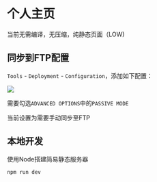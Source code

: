 # 个人主页

当前无需编译，无压缩，纯静态页面（LOW)

## 同步到FTP配置

`Tools` - `Deployment` - `Configuration`，添加如下配置：

![](http://image.oldzhou.cn/捕获.PNG)

需要勾选`ADVANCED OPTIONS`中的`PASSIVE MODE`

当前设置为需要手动同步至FTP

## 本地开发

使用Node搭建简易静态服务器

```BASH
npm run dev
```
